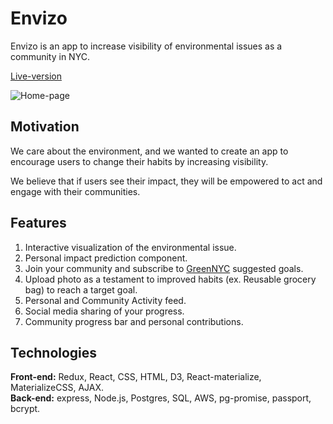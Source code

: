 # Envizo

Envizo is an app to increase visibility of environmental issues as a community in NYC.

[Live-version](https://envizo.herokuapp.com)

![Home-page](https://s3.amazonaws.com/envizo-img/envizoThumb.jpg)
## Motivation
We care about the environment, and we wanted to create an app to encourage users to change their habits by increasing visibility.

We believe that if users see their impact, they will be empowered to act and engage with their communities.

## Features
1. Interactive visualization of the environmental issue.
2. Personal impact prediction component.
3. Join your community and subscribe to [GreenNYC](https://www1.nyc.gov/site/greenyc/small-steps/at-home.page) suggested goals.
4. Upload photo as a testament to improved habits (ex. Reusable grocery bag) to reach a target goal.
5. Personal and Community Activity feed.
6. Social media sharing of your progress.
7. Community progress bar and personal contributions.

## Technologies

**Front-end:**
Redux, React, CSS, HTML, D3, React-materialize, MaterializeCSS, AJAX. </br>
**Back-end:**
express, Node.js, Postgres, SQL, AWS, pg-promise, passport, bcrypt.

